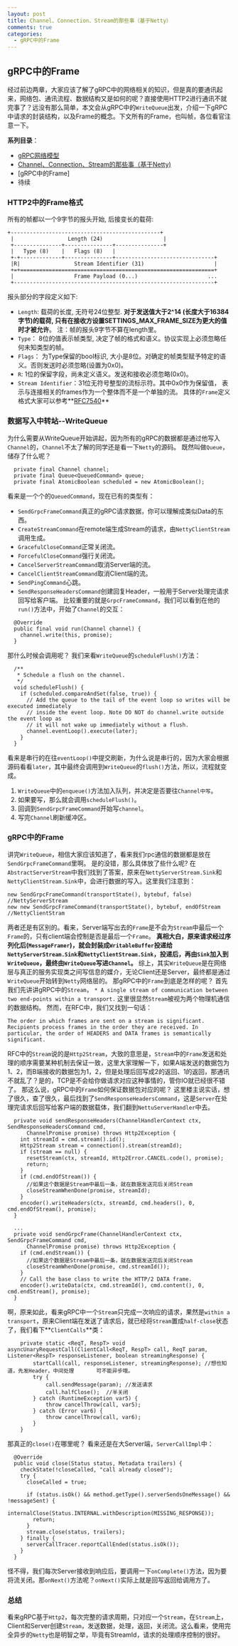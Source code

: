 ```yaml
---
layout: post
title: Channel、Connection、Stream的那些事（基于Netty）
comments: true
categories:
  - gRPC中的Frame
---
```


## gRPC中的Frame
经过前边两章，大家应该了解了gRPC中的网络相关的知识，但是真的要通讯起来，网络包、通讯流程、数据结构又是如何的呢？直接使用HTTP2进行通讯不就完事了？远没有那么简单，本文会从gRPC中的`WriteQueue`出发，介绍一下gRPC中请求的封装结构，以及Frame的概念。下文所有的Frame，也叫帧，各位看官注意一下。

**系列目录**：
- [gRPC网络模型](https://codingrookieh.github.io/grpc%E4%BB%8E%E5%85%A5%E9%97%A8%E5%88%B0%E6%94%BE%E5%BC%83/2018/09/02/grpc-netty-analysis/)
- [Channel、Connection、Stream的那些事（基于Netty)](https://codingrookieh.github.io/grpc%E4%BB%8E%E5%85%A5%E9%97%A8%E5%88%B0%E6%94%BE%E5%BC%83/2018/09/13/grpc-channel-connection-stream/)
- [gRPC中的Frame]
- 待续

### HTTP2中的Frame格式
所有的帧都以一个9字节的报头开始, 后接变长的载荷:
```
+-----------------------------------------------+
 |                 Length (24)                   |
 +---------------+---------------+---------------+
 |   Type (8)    |   Flags (8)   |
 +-+-------------+---------------+-------------------------------+
 |R|                 Stream Identifier (31)                      |
 +=+=============================================================+
 |                   Frame Payload (0...)                      ...
 +---------------------------------------------------------------+
```
报头部分的字段定义如下:
- `Length`: 载荷的长度, 无符号24位整型. **对于发送值大于2^14 (长度大于16384字节)的载荷, 只有在接收方设置SETTINGS_MAX_FRAME_SIZE为更大的值时才被允许**。
  注：帧的报头9字节不算在length里。
- `Type`： 8位的值表示帧类型, 决定了帧的格式和语义。协议实现上必须忽略任何未知类型的帧。
- `Flags`： 为Type保留的bool标识, 大小是8位。对确定的帧类型赋予特定的语义。否则发送时必须忽略(设置为0x0)。
- `R`: 1位的保留字段，尚未定义语义。发送和接收必须忽略(0x0)。
- `Stream Identifier`：31位无符号整型的流标示符。其中0x0作为保留值， 表示与连接相关的frames作为一个整体而不是一个单独的流。
具体的`Frame`定义格式大家可以参考**[RFC7540](https://httpwg.org/specs/rfc7540.html#FrameTypes)**

### 数据写入中转站--WriteQueue
为什么需要从WriteQueue开始讲起，因为所有的gRPC的数据都是通过他写入`Channel`的，`Channel`不太了解的同学还是看一下`Netty`的源码。
既然叫做`Queue`，储存了什么呢？
```
  private final Channel channel;
  private final Queue<QueuedCommand> queue;
  private final AtomicBoolean scheduled = new AtomicBoolean();
```
看来是一个个的`QueuedCommand`，现在已有的类型有：
- `SendGrpcFrameCommand`真正的gRPC请求数据，你可以理解成类似Data的东西。
- `CreateStreamCommand`在remote端生成Stream的请求，由`NettyClientStream`调用生成。
- `GracefulCloseCommand`正常关闭流。
- `ForcefulCloseCommand`强行关闭流。
- `CancelServerStreamCommand`取消Server端的流。
- `CancelClientStreamCommand`取消Client端的流。
- `SendPingCommand`心跳。
- `SendResponseHeadersCommand`创建回复Header，一般用于Server处理完请求回写给客户端。
比较重要的就是`GrpcFrameCommand`，我们可以看到在他的`run()`方法中，开始了`Channel`的交互：
```
  @Override
  public final void run(Channel channel) {
    channel.write(this, promise);
  }
```
那什么时候会调用呢？ 
我们来看`WriteQueue`的`scheduleFlush()`方法： 
```
  /**
   * Schedule a flush on the channel.
   */
  void scheduleFlush() {
    if (scheduled.compareAndSet(false, true)) {
      // Add the queue to the tail of the event loop so writes will be executed immediately
      // inside the event loop. Note DO NOT do channel.write outside the event loop as
      // it will not wake up immediately without a flush.
      channel.eventLoop().execute(later);
    }
  }

```
看来是串行的在往`eventLoop()`中提交刷新，为什么说是串行的，因为大家会根据源码看看`later`，其中最终会调用到`WriteQueue`的`flush()`方法，所以，流程就变成。 
1. `WriteQueue`中的`enqueue()`方法加入队列，并决定是否要往`Channel中写`。
2. 如果要写，那么就会调用`scheduleFlush()`。
3. 回调到`SendGrpcFrameCommand`开始写`channel`。
4. 写完`Channel`刷新缓冲区。

### gRPC中的Frame
讲完`WriteQueue`，相信大家应该知道了，看来我们rpc通信的数据都是放在`SendGrpcFrameCommand`里啊。
是的没错，那么具体放了些什么呢?
在`AbstractServerStream`中我们找到了答案，原来在`NettyServerStream.Sink`和`NettyClientStream.Sink`中，会进行数据的写入。这里我们注意到：
```
new SendGrpcFrameCommand(transportState(), bytebuf, false)  //NettyServerStream
new new SendGrpcFrameCommand(transportState(), bytebuf, endOfStream //NettyClientStram
```
两者还是有区别的。看来，Server端写出去的`Frame`是不会为`Stream`中最后一个`Frame`的，只有client端会控制是否是最后一个`Frame`。
**真相大白，原来请求经过序列化后(`MessageFramer`)，就会封装成`WritableBuffer`投递给`NettyServerStream.Sink`和`NettyClientStream.Sink`，投递后，再由`Sink`加入到`WriteQueue`，最终由`WriteQueue`写进`Channel`。**
综上，其实`WriteQueue`是在网络层与真正的服务实现类之间写信息的媒介，无论Client还是Server，最终都是通过`WriteQueue`开始转到`Netty`网络层的。
那gRPC中的`Frame`到底是怎样的呢？
首先我们先讲讲gRPC中的`Stream`，
`* A single stream of communication between two end-points within a transport.`
这里很显然`Stream`被视为两个物理机通信的数据结构。
然而，在RFC中，我们又找到一句话：
```
The order in which frames are sent on a stream is significant. Recipients process frames in the order they are received. In particular, the order of HEADERS and DATA frames is semantically significant.
```
RFC中的`Stream`说的是`Http2Stream`，大致的意思是，`Stream`中的`Frame`发送和处理的顺序需要某种机制去保证一致，这里大家理解一下，如果A端发送的数据包为1、2，而B端接收的数据包为1，2，但是处理后回写成2的返回、1的返回，那通讯不就乱了？是的，TCP是不会给你做请求对应这种事情的，管你IO就已经很不错了。
那这么说，gRPC中的`Frame`如何保证数据包对应的呢？
这里楼主说实话，想了很久，查了很久，最后找到了`SendResponseHeadersCommand`，这是`Server`在处理完请求后回写给客户端的数据载体，我们翻到`NettuServerHandler`中去。
```
  private void sendResponseHeaders(ChannelHandlerContext ctx, SendResponseHeadersCommand cmd,
      ChannelPromise promise) throws Http2Exception {
    int streamId = cmd.stream().id();
    Http2Stream stream = connection().stream(streamId);
    if (stream == null) {
      resetStream(ctx, streamId, Http2Error.CANCEL.code(), promise);
      return;
    }
    if (cmd.endOfStream()) {
      //如果这个数据是Stream中最后一条，就在数据发送完后关闭Stream
      closeStreamWhenDone(promise, streamId);
    }
    encoder().writeHeaders(ctx, streamId, cmd.headers(), 0, cmd.endOfStream(), promise);
  }
  
  ...
  private void sendGrpcFrame(ChannelHandlerContext ctx, SendGrpcFrameCommand cmd,
      ChannelPromise promise) throws Http2Exception {
    if (cmd.endStream()) {
      //如果这个数据是Stream中最后一条，就在数据发送完后关闭Stream
      closeStreamWhenDone(promise, cmd.streamId());
    }
    // Call the base class to write the HTTP/2 DATA frame.
    encoder().writeData(ctx, cmd.streamId(), cmd.content(), 0, cmd.endStream(), promise);
  }
```
啊，原来如此，看来gRPC中一个`Stream`只完成一次响应的请求，果然是`within a transport`，原来Client端在发送了请求后，就已经将`Stream`置成`half-close`状态了，我们看下**`ClientCalls`**类： 
```
    private static <ReqT, RespT> void asyncUnaryRequestCall(ClientCall<ReqT, RespT> call, ReqT param, Listener<RespT> responseListener, boolean streamingResponse) {
        startCall(call, responseListener, streamingResponse); //想也知道，先发Header，中间处理       可不能异步哦。
        try {
            call.sendMessage(param); //发送请求
            call.halfClose();  //半关闭
        } catch (RuntimeException var5) {
            throw cancelThrow(call, var5);
        } catch (Error var6) {
            throw cancelThrow(call, var6);
        }
    }
```
那真正的`close()`在哪里呢？
看来还是在大Server端，`ServerCallImpl`中：
```
  @Override
  public void close(Status status, Metadata trailers) {
    checkState(!closeCalled, "call already closed");
    try {
      closeCalled = true;

      if (status.isOk() && method.getType().serverSendsOneMessage() && !messageSent) {
        internalClose(Status.INTERNAL.withDescription(MISSING_RESPONSE));
        return;
      }
      stream.close(status, trailers);
    } finally {
      serverCallTracer.reportCallEnded(status.isOk());
    }
  }
```
怪不得，我们每次Server接收到响应后，要调用一下`onComplete()`方法，因为要将流关闭。那`onNext()`方法呢？`onNext()`实际上就是回写返回给调用方了。

### 总结
看来gRPC基于`Http2`，每次完整的请求周期，只对应一个`Stream`，在`Stream`上，Client和Server创建`Stream`，发送数据，处理，返回，关闭流。这么看来，使用完全异步的`Netty`也是明智之举，毕竟有StreamId，请求的处理顺序控制的很好。